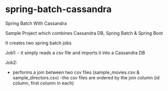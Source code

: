 # spring-batch-cassandra
Spring Batch With Cassandra


Sample Project which combines Cassandra DB, Spring Batch & Spring Boot

It creates two spring batch jobs

Job1:
    - it simply reads a csv file and imports it into a Cassandra DB

Job2:
  - performs a join between two csv files (sample_movies.csv & sample_directors.csv)
  -the csv files are ordered by the  join column (id column, first column in each)
